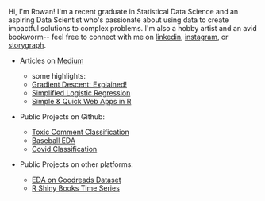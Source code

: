 Hi, I'm Rowan! I'm a recent graduate in Statistical Data Science and an aspiring Data Scientist who's passionate about using data to create impactful solutions to complex problems. I'm also a hobby artist and an avid bookworm-- feel free to connect with me on [linkedin](https://www.linkedin.com/in/rowan-curry/), [instagram](https://www.instagram.com/drawingsofsouls/), or [storygraph](https://app.thestorygraph.com/).

- Articles on [Medium](https://medium.com/@curryrowan)
  -  some highlights:
    -  [Gradient Descent: Explained!](https://medium.com/@curryrowan/gradient-descent-explained-c3eaa2566c27?source=user_profile---------2-------------------------------)
    -  [Simplified Logistic Regression](https://medium.com/@curryrowan/simplified-logistic-regression-classification-with-categorical-variables-in-python-1ce50c4b137?source=user_profile---------3-------------------------------)
    -  [Simple & Quick Web Apps in R](https://medium.com/@curryrowan/simple-quick-web-apps-in-r-6841fa58f8d9) 

- Public Projects on Github:
  - [Toxic Comment Classification](https://github.com/rowancurry/toxic-comment-svm)
  - [Baseball EDA](https://rowancurry.github.io/baseball/baseball_exploration.html)
  - [Covid Classification](https://github.com/rowancurry/covid-classification)

- Public Projects on other platforms:
  - [EDA on Goodreads Dataset](https://www.kaggle.com/rowancurry/eda-on-goodreads-dataset/notebook) 
  - [R Shiny Books Time Series](https://rowancurry.shinyapps.io/book-time-series/)
  
 
  
